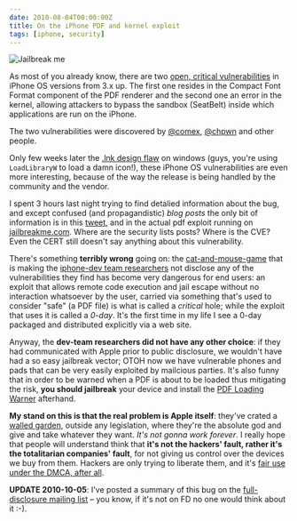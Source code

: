 ```yaml
---
date: 2010-08-04T00:00:00Z
title: On the iPhone PDF and kernel exploit
tags: [iphone, security]
---
```


![Jailbreak me](/posts/2010-08-04-on-the-iphone-pdf-and-kernel-exploit/jailbreakme.jpg)

As most of you already know, there are two [open, critical
vulnerabilities](http://www.vupen.com/english/advisories/2010/1992) in iPhone
OS versions from 3.x up. The first one resides in the Compact Font Format
component of the PDF renderer and the second one an error in the kernel,
allowing attackers to bypass the sandbox (SeatBelt) inside which applications
are run on the iPhone.

The two vulnerabilities were discovered by [@comex](http://twitter.com/comex),
[@chpwn](http://twitter.com/chpwn) and other people.

Only few weeks later the [.lnk design
flaw](http://www.kb.cert.org/vuls/id/940193) on windows (guys, you're using
`LoadLibraryW` to load a damn icon!), these iPhone OS vulnerabilities are even
more interesting, because of the way the release is being handled by the
community and the vendor.

I spent 3 hours last night trying to find detalied information about the bug,
and except confused (and propagandistic) *blog posts* the only bit of
information is in this [tweet](http://twitter.com/chpwn/statuses/20173810590),
and in the actual pdf exploit running on
[jailbreakme.com](http://www.jailbreakme.com/_/). Where are the security lists
posts? Where is the CVE? Even the CERT still doesn't say anything about this
vulnerability.

There's something **terribly wrong** going on: the
[cat-and-mouse-game](http://en.wikipedia.org/wiki/Cat_and_mouse) that is making
the [iphone-dev team researchers](http://blog.iphone-dev.org/) not disclose any
of the vulnerabilities they find has become very dangerous for end users: an
exploit that allows remote code execution and jail escape without no
interaction whatsoever by the user, carried via something that's used to
consider "safe" (a PDF file) is what is called a *critical* hole; while the
exploit that uses it is called a *0-day*. It's the first time in my life I see
a 0-day packaged and distributed explicitly via a web site.

Anyway, the **dev-team researchers did not have any other choice**: if they had
communicated with Apple prior to public disclosure, we wouldn't have had a so
easy jailbreak vector; OTOH now we have vulnerable phones and pads that can be
very easily exploited by mailcious parties. It's also funny that in order to be
warned when a PDF is about to be loaded thus mitigating the risk, **you should
jailbreak** your device and install the [PDF Loading
Warner](http://9to5mac.com/pdf-loading-warner-on-cydia) afterhand.

**My stand on this is that the real problem is Apple itself**: they've crated a
[walled garden](http://en.wikipedia.org/wiki/Walled_garden_(technology)),
outside any legislation, where they're the absolute god and give and take
whatever they want. *It's not gonna work forever*. I really hope that people
will understand think that **it's not the hackers' fault, rather it's the
totalitarian companies' fault**, for not giving us control over the devices we
buy from them. Hackers are only trying to liberate them, and it's [fair use
under the DMCA, after all](http://www.eff.org/press/archives/2010/07/26).

**UPDATE 2010-10-05**: I've posted a summary of this bug on the
[full-disclosure mailing list](http://seclists.org/fulldisclosure/2010/Aug/37)
– you know, if it's not on FD no one would think about it :-).
